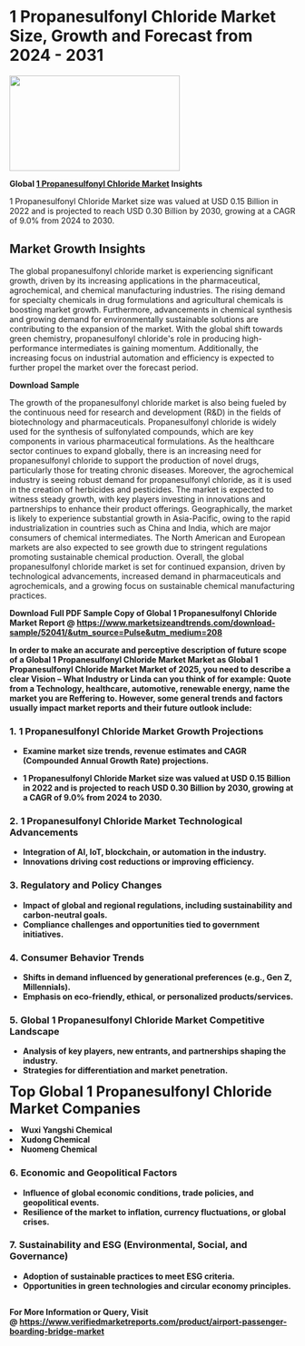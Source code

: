 <H1>1 Propanesulfonyl Chloride Market Size, Growth and Forecast from 2024 - 2031</H1><img class="aligncenter size-medium wp-image-584254" src="https://thirdeyenews.in/wp-content/uploads/2024/09/Global-Market-Research-300x168.jpeg" alt="" width="300" height="168" /><p><strong>Global&nbsp;<a href="https://www.marketsizeandtrends.com/download-sample/52041/&amp;utm_source=Pulse&amp;utm_medium=208">1 Propanesulfonyl Chloride Market</a> Insights</strong></p><p>1 Propanesulfonyl Chloride Market size was valued at USD 0.15 Billion in 2022 and is projected to reach USD 0.30 Billion by 2030, growing at a CAGR of 9.0% from 2024 to 2030.</p><p><h2>Market Growth Insights</h2> <p>The global propanesulfonyl chloride market is experiencing significant growth, driven by its increasing applications in the pharmaceutical, agrochemical, and chemical manufacturing industries. The rising demand for specialty chemicals in drug formulations and agricultural chemicals is boosting market growth. Furthermore, advancements in chemical synthesis and growing demand for environmentally sustainable solutions are contributing to the expansion of the market. With the global shift towards green chemistry, propanesulfonyl chloride's role in producing high-performance intermediates is gaining momentum. Additionally, the increasing focus on industrial automation and efficiency is expected to further propel the market over the forecast period.</p> <p><strong>Download Sample</strong></p> <p>The growth of the propanesulfonyl chloride market is also being fueled by the continuous need for research and development (R&D) in the fields of biotechnology and pharmaceuticals. Propanesulfonyl chloride is widely used for the synthesis of sulfonylated compounds, which are key components in various pharmaceutical formulations. As the healthcare sector continues to expand globally, there is an increasing need for propanesulfonyl chloride to support the production of novel drugs, particularly those for treating chronic diseases. Moreover, the agrochemical industry is seeing robust demand for propanesulfonyl chloride, as it is used in the creation of herbicides and pesticides. The market is expected to witness steady growth, with key players investing in innovations and partnerships to enhance their product offerings. Geographically, the market is likely to experience substantial growth in Asia-Pacific, owing to the rapid industrialization in countries such as China and India, which are major consumers of chemical intermediates. The North American and European markets are also expected to see growth due to stringent regulations promoting sustainable chemical production. Overall, the global propanesulfonyl chloride market is set for continued expansion, driven by technological advancements, increased demand in pharmaceuticals and agrochemicals, and a growing focus on sustainable chemical manufacturing practices.</p> <p><strong></p><p><span class=""><strong>Download Full PDF Sample Copy of Global 1 Propanesulfonyl Chloride Market Report</strong> @ <a href="https://www.marketsizeandtrends.com/download-sample/52041/&amp;utm_source=Pulse&amp;utm_medium=208" target="_blank">https://www.marketsizeandtrends.com/download-sample/52041/&amp;utm_source=Pulse&amp;utm_medium=208</a></span></p><p>In order to make an accurate and perceptive description of future scope of a Global&nbsp;1 Propanesulfonyl Chloride Market Market as Global&nbsp;1 Propanesulfonyl Chloride Market Market of 2025, you need to describe a clear Vision &ndash; What Industry or Linda can you think of for example: Quote from a Technology, healthcare, automotive, renewable energy, name the market you are Reffering to. However, some general trends and factors usually impact market reports and their future outlook include:</p><h3>1.&nbsp;<strong>1 Propanesulfonyl Chloride Market Growth Projections</strong></h3><ul><li>Examine market size trends, revenue estimates and CAGR (Compounded Annual Growth Rate) projections.</li><li><p>1 Propanesulfonyl Chloride Market size was valued at USD 0.15 Billion in 2022 and is projected to reach USD 0.30 Billion by 2030, growing at a CAGR of 9.0% from 2024 to 2030.</p></li></ul><h3>2.&nbsp;<strong>1 Propanesulfonyl Chloride Market Technological Advancements</strong></h3><ul><li>Integration of AI, IoT, blockchain, or automation in the industry.</li><li>Innovations driving cost reductions or improving efficiency.</li></ul><h3>3.&nbsp;<strong>Regulatory and Policy Changes</strong></h3><ul><li>Impact of global and regional regulations, including sustainability and carbon-neutral goals.</li><li>Compliance challenges and opportunities tied to government initiatives.</li></ul><h3>4.&nbsp;<strong>Consumer Behavior Trends</strong></h3><ul><li>Shifts in demand influenced by generational preferences (e.g., Gen Z, Millennials).</li><li>Emphasis on eco-friendly, ethical, or personalized products/services.</li></ul><h3>5.&nbsp;<strong>Global 1 Propanesulfonyl Chloride Market Competitive Landscape</strong></h3><ul><li>Analysis of key players, new entrants, and partnerships shaping the industry.</li><li>Strategies for differentiation and market penetration.</li></ul><p data-pm-slice="1 1 []"><span style="color: inherit; font-family: inherit; font-size: 25px;">Top Global 1 Propanesulfonyl Chloride Market Companies</span></p><div class="" data-test-id=""><p><li>Wuxi Yangshi Chemical</li><li> Xudong Chemical</li><li> Nuomeng Chemical</li></p></div><h3>6.&nbsp;<strong>Economic and Geopolitical Factors</strong></h3><ul><li>Influence of global economic conditions, trade policies, and geopolitical events.</li><li>Resilience of the market to inflation, currency fluctuations, or global crises.</li></ul><h3>7.&nbsp;<strong>Sustainability and ESG (Environmental, Social, and Governance)</strong></h3><ul><li>Adoption of sustainable practices to meet ESG criteria.</li><li>Opportunities in green technologies and circular economy principles.</li></ul><h2><strong style="font-size: 14px;">For More Information or Query, Visit @&nbsp;</strong><a style="background-color: #ffffff; font-size: 14px;" href="https://www.marketsizeandtrends.com/report/1-propanesulfonyl-chloride-market/" target="_blank">https://www.verifiedmarketreports.com/product/airport-passenger-boarding-bridge-market</a></h2>
